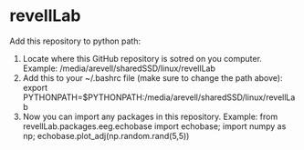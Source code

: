 # revellLab

Add this repository to python path:

1. Locate where this GitHub repository is sotred on you computer. Example: /media/arevell/sharedSSD/linux/revellLab
2. Add this to your ~/.bashrc file (make sure to change the path above): export PYTHONPATH=$PYTHONPATH:/media/arevell/sharedSSD/linux/revellLab
3. Now you can import any packages in this repository. Example: from revellLab.packages.eeg.echobase import echobase; import numpy as np; echobase.plot_adj(np.random.rand(5,5))
